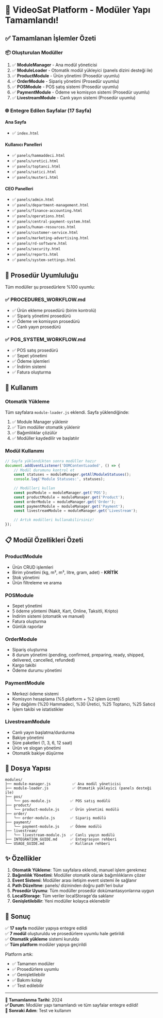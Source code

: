 # 🎊 VideoSat Platform - Modüler Yapı Tamamlandı!

## ✅ Tamamlanan İşlemler Özeti

### 📦 Oluşturulan Modüller

1. ✅ **ModuleManager** - Ana modül yöneticisi
2. ✅ **ModuleLoader** - Otomatik modül yükleyici (panels dizini desteği ile)
3. ✅ **ProductModule** - Ürün yönetimi (Prosedür uyumlu)
4. ✅ **OrderModule** - Sipariş yönetimi (Prosedür uyumlu)
5. ✅ **POSModule** - POS satış sistemi (Prosedür uyumlu)
6. ✅ **PaymentModule** - Ödeme ve komisyon sistemi (Prosedür uyumlu)
7. ✅ **LivestreamModule** - Canlı yayın sistemi (Prosedür uyumlu)

### 🌐 Entegre Edilen Sayfalar (17 Sayfa)

#### Ana Sayfa
- ✅ `index.html`

#### Kullanıcı Panelleri
- ✅ `panels/hammaddeci.html`
- ✅ `panels/uretici.html`
- ✅ `panels/toptanci.html`
- ✅ `panels/satici.html`
- ✅ `panels/musteri.html`

#### CEO Panelleri
- ✅ `panels/admin.html`
- ✅ `panels/department-management.html`
- ✅ `panels/finance-accounting.html`
- ✅ `panels/operations.html`
- ✅ `panels/central-payment-system.html`
- ✅ `panels/human-resources.html`
- ✅ `panels/customer-service.html`
- ✅ `panels/marketing-advertising.html`
- ✅ `panels/rd-software.html`
- ✅ `panels/security.html`
- ✅ `panels/reports.html`
- ✅ `panels/system-settings.html`

## 🎯 Prosedür Uyumluluğu

Tüm modüller şu prosedürlere %100 uyumlu:

### ✅ PROCEDURES_WORKFLOW.md
- ✅ Ürün ekleme prosedürü (birim kontrolü)
- ✅ Sipariş yönetimi prosedürü
- ✅ Ödeme ve komisyon prosedürü
- ✅ Canlı yayın prosedürü

### ✅ POS_SYSTEM_WORKFLOW.md
- ✅ POS satış prosedürü
- ✅ Sepet yönetimi
- ✅ Ödeme işlemleri
- ✅ İndirim sistemi
- ✅ Fatura oluşturma

## 🚀 Kullanım

### Otomatik Yükleme

Tüm sayfalara `module-loader.js` eklendi. Sayfa yüklendiğinde:
1. ✅ Module Manager yüklenir
2. ✅ Tüm modüller otomatik yüklenir
3. ✅ Bağımlılıklar çözülür
4. ✅ Modüller kaydedilir ve başlatılır

### Modül Kullanımı

```javascript
// Sayfa yüklendikten sonra modüller hazır
document.addEventListener('DOMContentLoaded', () => {
    // Modül durumunu kontrol et
    const statuses = moduleManager.getAllModuleStatuses();
    console.log('Module Statuses:', statuses);
    
    // Modülleri kullan
    const posModule = moduleManager.get('POS');
    const productModule = moduleManager.get('Product');
    const orderModule = moduleManager.get('Order');
    const paymentModule = moduleManager.get('Payment');
    const livestreamModule = moduleManager.get('Livestream');
    
    // Artık modülleri kullanabilirsiniz!
});
```

## 📋 Modül Özellikleri Özeti

### ProductModule
- Ürün CRUD işlemleri
- Birim yönetimi (kg, m², m³, litre, gram, adet) - **KRİTİK**
- Stok yönetimi
- Ürün filtreleme ve arama

### POSModule
- Sepet yönetimi
- 5 ödeme yöntemi (Nakit, Kart, Online, Taksitli, Kripto)
- İndirim sistemi (otomatik ve manuel)
- Fatura oluşturma
- Günlük raporlar

### OrderModule
- Sipariş oluşturma
- 8 durum yönetimi (pending, confirmed, preparing, ready, shipped, delivered, cancelled, refunded)
- Kargo takibi
- Ödeme durumu yönetimi

### PaymentModule
- Merkezi ödeme sistemi
- Komisyon hesaplama (%5 platform + %2 işlem ücreti)
- Pay dağılımı (%20 Hammadeci, %30 Üretici, %25 Toptancı, %25 Satıcı)
- İşlem takibi ve istatistikler

### LivestreamModule
- Canlı yayın başlatma/durdurma
- Bakiye yönetimi
- Süre paketleri (1, 3, 6, 12 saat)
- Ürün ve slogan yönetimi
- Otomatik bakiye düşürme

## 📁 Dosya Yapısı

```
modules/
├── module-manager.js          ✅ Ana modül yöneticisi
├── module-loader.js           ✅ Otomatik yükleyici (panels desteği ile)
├── pos/
│   └── pos-module.js         ✅ POS satış modülü
├── product/
│   └── product-module.js     ✅ Ürün yönetimi modülü
├── order/
│   └── order-module.js       ✅ Sipariş modülü
├── payment/
│   └── payment-module.js     ✅ Ödeme modülü
├── livestream/
│   └── livestream-module.js  ✅ Canlı yayın modülü
├── INTEGRATION_GUIDE.md      ✅ Entegrasyon rehberi
└── USAGE_GUIDE.md            ✅ Kullanım rehberi
```

## ✨ Özellikler

1. **Otomatik Yükleme**: Tüm sayfalara eklendi, manuel işlem gerekmez
2. **Bağımlılık Yönetimi**: Modüller otomatik olarak bağımlılıklarını çözer
3. **Event Sistemi**: Modüller arası iletişim event sistemi ile sağlanır
4. **Path Düzeltme**: panels/ dizininden doğru path'leri bulur
5. **Prosedür Uyumu**: Tüm modüller prosedür dokümantasyonlarına uygun
6. **LocalStorage**: Tüm veriler localStorage'da saklanır
7. **Genişletilebilir**: Yeni modüller kolayca eklenebilir

## 🎉 Sonuç

✅ **17 sayfa** modüler yapıya entegre edildi  
✅ **7 modül** oluşturuldu ve prosedürlere uyumlu hale getirildi  
✅ **Otomatik yükleme** sistemi kuruldu  
✅ **Tüm platform** modüler yapıya geçirildi  

Platform artık:
- ✅ Tamamen modüler
- ✅ Prosedürlere uyumlu
- ✅ Genişletilebilir
- ✅ Bakımı kolay
- ✅ Test edilebilir

---

**📅 Tamamlanma Tarihi**: 2024  
**✅ Durum**: Modüler yapı tamamlandı ve tüm sayfalar entegre edildi!  
**🎯 Sonraki Adım**: Test ve kullanım



